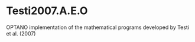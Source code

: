 # Testi2007.A.E.O
OPTANO implementation of the mathematical programs developed by Testi et al. (2007)
